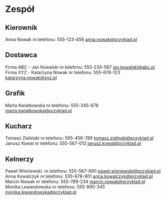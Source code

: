 # Zespół

## Kierownik

Anna Nowak nr.telefonu: 555-123-456 anna.nowak@przyklad.pl

## Dostawca

Firma ABC - Jan Kowalski nr.telefonu: 555-234-567 jan.kowalski@abc.pl  
Firma XYZ - Katarzyna Nowak nr telefonu: 555-678-123 katarzyna.nowak@xyz.pl  

## Grafik

Marta Kwiatkowska nr.telefonu: 555-345-678 marta.kwiatkowska@przyklad.pl

## Kucharz

Tomasz Zieliński nr.telefonu: 555-456-789 tomasz.zielinski@przyklad.pl  
Janusz Kowal nr telefonu: 555-567-012 janusz.kowal@przyklad.pl  

## Kelnerzy

Paweł Wiśniewski. nr.telefonu: 555-567-890 pawel.wisniewski@przyklad.pl    
Anna Kowalczyk nr.telefonu: 555-678-901 anna.kowalczyk@przyklad.pl  
Marcin Nowak nr telefonu: 555-789-234 marcin.nowak@przyklad.pl  
Monika Lewandowska nr telefonu: 555-890-345 monika.lewandowska@przyklad.pl



